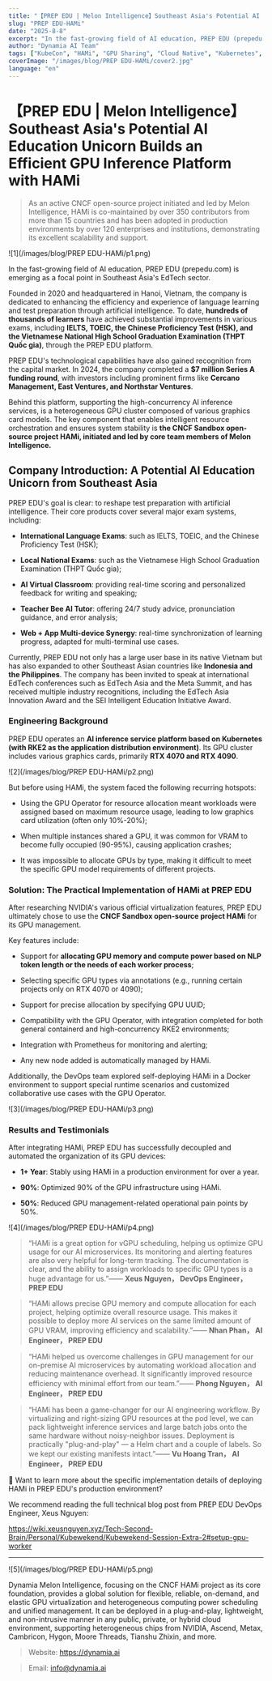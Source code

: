 ```yaml
---
title: "【PREP EDU | Melon Intelligence】Southeast Asia's Potential AI Education Unicorn Builds an Efficient GPU Inference Platform with HAMi"
slug: "PREP EDU-HAMi"
date: "2025-8-8"
excerpt: "In the fast-growing field of AI education, PREP EDU (prepedu.com) is emerging as a focal point in Southeast Asia's EdTech sector."
author: "Dynamia AI Team"
tags: ["KubeCon", "HAMi", "GPU Sharing", "Cloud Native", "Kubernetes", "AI Infrastructure"]
coverImage: "/images/blog/PREP EDU-HAMi/cover2.jpg"
language: "en"
---
```


# 【PREP EDU | Melon Intelligence】Southeast Asia's Potential AI Education Unicorn Builds an Efficient GPU Inference Platform with HAMi

> As an active CNCF open-source project initiated and led by Melon Intelligence, HAMi is co-maintained by over 350 contributors from more than 15 countries and has been adopted in production environments by over 120 enterprises and institutions, demonstrating its excellent scalability and support.

![1](/images/blog/PREP EDU-HAMi/p1.png)

In the fast-growing field of AI education, PREP EDU (prepedu.com) is emerging as a focal point in Southeast Asia's EdTech sector.

Founded in 2020 and headquartered in Hanoi, Vietnam, the company is dedicated to enhancing the efficiency and experience of language learning and test preparation through artificial intelligence. To date, **hundreds of thousands of learners** have achieved substantial improvements in various exams, including **IELTS, TOEIC, the Chinese Proficiency Test (HSK), and the Vietnamese National High School Graduation Examination (THPT Quốc gia)**, through the PREP EDU platform.

PREP EDU's technological capabilities have also gained recognition from the capital market. In 2024, the company completed a **$7 million Series A funding round**, with investors including prominent firms like **Cercano Management, East Ventures, and Northstar Ventures**.

Behind this platform, supporting the high-concurrency AI inference services, is a heterogeneous GPU cluster composed of various graphics card models. The key component that enables intelligent resource orchestration and ensures system stability is **the CNCF Sandbox open-source project HAMi, initiated and led by core team members of Melon Intelligence.**

## Company Introduction: A Potential AI Education Unicorn from Southeast Asia

PREP EDU's goal is clear: to reshape test preparation with artificial intelligence. Their core products cover several major exam systems, including:

- **International Language Exams**: such as IELTS, TOEIC, and the Chinese Proficiency Test (HSK);

- **Local National Exams**: such as the Vietnamese High School Graduation Examination (THPT Quốc gia);

- **AI Virtual Classroom**: providing real-time scoring and personalized feedback for writing and speaking;

- **Teacher Bee AI Tutor**: offering 24/7 study advice, pronunciation guidance, and error analysis;

- **Web + App Multi-device Synergy**: real-time synchronization of learning progress, adapted for multi-terminal use cases.

Currently, PREP EDU not only has a large user base in its native Vietnam but has also expanded to other Southeast Asian countries like **Indonesia and the Philippines**. The company has been invited to speak at international EdTech conferences such as EdTech Asia and the Meta Summit, and has received multiple industry recognitions, including the EdTech Asia Innovation Award and the SEI Intelligent Education Initiative Award.

### Engineering Background

PREP EDU operates an **AI inference service platform based on Kubernetes (with RKE2 as the application distribution environment)**. Its GPU cluster includes various graphics cards, primarily **RTX 4070 and RTX 4090**.

![2](/images/blog/PREP EDU-HAMi/p2.png)

But before using HAMi, the system faced the following recurring hotspots:

- Using the GPU Operator for resource allocation meant workloads were assigned based on maximum resource usage, leading to low graphics card utilization (often only 10%-20%);

- When multiple instances shared a GPU, it was common for VRAM to become fully occupied (90-95%), causing application crashes;

- It was impossible to allocate GPUs by type, making it difficult to meet the specific GPU model requirements of different projects.

### Solution: The Practical Implementation of HAMi at PREP EDU

After researching NVIDIA's various official virtualization features, PREP EDU ultimately chose to use the **CNCF Sandbox open-source project HAMi** for its GPU management.

Key features include:

- Support for **allocating GPU memory and compute power based on NLP token length or the needs of each worker process**;

- Selecting specific GPU types via annotations (e.g., running certain projects only on RTX 4070 or 4090);

- Support for precise allocation by specifying GPU UUID;

- Compatibility with the GPU Operator, with integration completed for both general containerd and high-concurrency RKE2 environments;

- Integration with Prometheus for monitoring and alerting;

- Any new node added is automatically managed by HAMi.

Additionally, the DevOps team explored self-deploying HAMi in a Docker environment to support special runtime scenarios and customized collaborative use cases with the GPU Operator.

![3](/images/blog/PREP EDU-HAMi/p3.png)

### Results and Testimonials

After integrating HAMi, PREP EDU has successfully decoupled and automated the organization of its GPU devices:

- **1+ Year**: Stably using HAMi in a production environment for over a year.

- **90%**: Optimized 90% of the GPU infrastructure using HAMi.

- **50%**: Reduced GPU management-related operational pain points by 50%.

![4](/images/blog/PREP EDU-HAMi/p4.png)

>“HAMi is a great option for vGPU scheduling, helping us optimize GPU usage for our AI microservices. Its monitoring and alerting features are also very helpful for long-term tracking. The documentation is clear, and the ability to assign workloads to specific GPU types is a huge advantage for us.”—— **Xeus Nguyen， DevOps Engineer， PREP EDU**

> “HAMi allows precise GPU memory and compute allocation for each project, helping optimize overall resource usage. This makes it possible to deploy more AI services on the same limited amount of GPU VRAM, improving efficiency and scalability.”—— **Nhan Phan， AI Engineer， PREP EDU**

>“HAMi helped us overcome challenges in GPU management for our on-premise AI microservices by automating workload allocation and reducing maintenance overhead. It significantly improved resource efficiency with minimal effort from our team.”—— **Phong Nguyen， AI Engineer， PREP EDU**

>“HAMi has been a game-changer for our AI engineering workflow. By virtualizing and right-sizing GPU resources at the pod level, we can pack lightweight inference services and large batch jobs onto the same hardware without noisy-neighbor issues. Deployment is practically "plug-and-play" — a Helm chart and a couple of labels. So we kept our existing manifests intact.”—— **Vu Hoang Tran， AI Engineer， PREP EDU**

📖 Want to learn more about the specific implementation details of deploying HAMi in PREP EDU's production environment?

We recommend reading the full technical blog post from PREP EDU DevOps Engineer, Xeus Nguyen:

https://wiki.xeusnguyen.xyz/Tech-Second-Brain/Personal/Kubewekend/Kubewekend-Session-Extra-2#setup-gpu-worker

---

![5](/images/blog/PREP EDU-HAMi/p5.png)

Dynamia Melon Intelligence, focusing on the CNCF HAMi project as its core foundation, provides a global solution for flexible, reliable, on-demand, and elastic GPU virtualization and heterogeneous computing power scheduling and unified management. It can be deployed in a plug-and-play, lightweight, and non-intrusive manner in any public, private, or hybrid cloud environment, supporting heterogeneous chips from NVIDIA, Ascend, Metax, Cambricon, Hygon, Moore Threads, Tianshu Zhixin, and more.

>Website: https://dynamia.ai

>Email: info@dynamia.ai